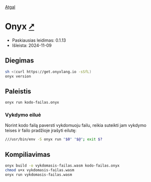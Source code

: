 [Atgal](./readme.md)

# Onyx [&#x2B67;](https://onyxlang.io/)

* Paskiausias leidimas: 0.1.13
* Išleista: 2024-11-09

## Diegimas

```bash
sh <(curl https://get.onyxlang.io -sSfL)
onyx version
```

## Paleistis

```bash
onyx run kodo-failas.onyx
```

### Vykdymo eiluė

Norint kodo failą paversti vykdomuoju failu, reikia suteikti jam vykdymo teises ir failo pradžioje įrašyti eilutę:

```bash
///usr/bin/env -S onyx run "$0" "$@"; exit $?
```

## Kompiliavimas

```bash
onyx build -o vykdomasis-failas.wasm kodo-failas.onyx
chmod u+x vykdomasis-failas.wasm
onyx run vykdomasis-failas.wasm
```
